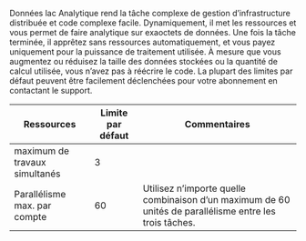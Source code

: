 Données lac Analytique rend la tâche complexe de gestion d’infrastructure distribuée et code complexe facile. Dynamiquement, il met les ressources et vous permet de faire analytique sur exaoctets de données. Une fois la tâche terminée, il apprêtez sans ressources automatiquement, et vous payez uniquement pour la puissance de traitement utilisée. À mesure que vous augmentez ou réduisez la taille des données stockées ou la quantité de calcul utilisée, vous n’avez pas à réécrire le code. La plupart des limites par défaut peuvent être facilement déclenchées pour votre abonnement en contactant le support. 

**Ressources** | **Limite par défaut** | **Commentaires**
-------- | ------------- | -------------
maximum de travaux simultanés | 3 
Parallélisme max. par compte | 60 | Utilisez n’importe quelle combinaison d’un maximum de 60 unités de parallélisme entre les trois tâches.
